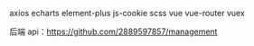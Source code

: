 axios
echarts
element-plus
js-cookie
scss
vue
vue-router
vuex

后端 api：https://github.com/2889597857/management
